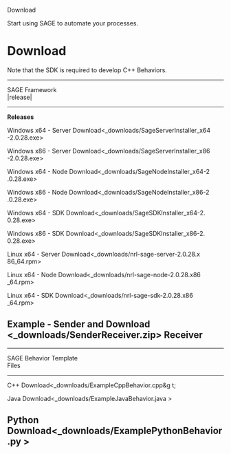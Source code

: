 Download

Start using SAGE to automate your processes.

Download
========

Note that the SDK is required to develop C++ Behaviors.

  ------------------------------------------------------------------------
  SAGE Framework          
  |release|               
  ----------------------- ------------------------------------------------
  **Releases**            

  Windows x64 - Server    Download&lt;\_downloads/SageServerInstaller\_x64
                          -2.0.28.exe&gt;

  Windows x86 - Server    Download&lt;\_downloads/SageServerInstaller\_x86
                          -2.0.28.exe&gt;

  Windows x64 - Node      Download&lt;\_downloads/SageNodeInstaller\_x64-2
                          .0.28.exe&gt;

  Windows x86 - Node      Download&lt;\_downloads/SageNodeInstaller\_x86-2
                          .0.28.exe&gt;

  Windows x64 - SDK       Download&lt;\_downloads/SageSDKInstaller\_x64-2.
                          0.28.exe&gt;

  Windows x86 - SDK       Download&lt;\_downloads/SageSDKInstaller\_x86-2.
                          0.28.exe&gt;

  Linux x64 - Server      Download&lt;\_downloads/nrl-sage-server-2.0.28.x
                          86\_64.rpm&gt;

  Linux x64 - Node        Download&lt;\_downloads/nrl-sage-node-2.0.28.x86
                          \_64.rpm&gt;

  Linux x64 - SDK         Download&lt;\_downloads/nrl-sage-sdk-2.0.28.x86\
                          _64.rpm&gt;

  Example - Sender and    Download &lt;\_downloads/SenderReceiver.zip&gt;
  Receiver                
  ------------------------------------------------------------------------

  -------------------------------------------------------------------------
  SAGE Behavior Template   
  Files                    
  ------------------------ ------------------------------------------------
  C++                      Download&lt;\_downloads/ExampleCppBehavior.cpp&g
                           t;

  Java                     Download&lt;\_downloads/ExampleJavaBehavior.java
                           &gt;

  Python                   Download&lt;\_downloads/ExamplePythonBehavior.py
                           &gt;
  -------------------------------------------------------------------------


